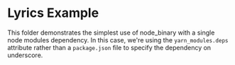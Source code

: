 # Lyrics Example

This folder demonstrates the simplest use of node_binary with a single
node modules dependency.  In this case, we're using the
`yarn_modules.deps` attribute rather than a `package.json` file to
specify the dependency on underscore.
